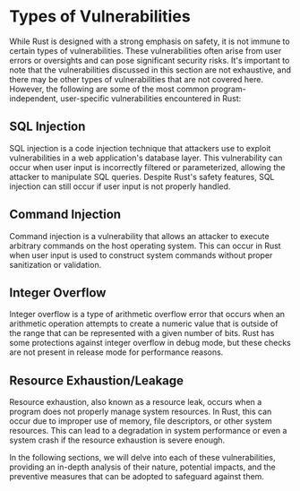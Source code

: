 # Types of Vulnerabilities

While Rust is designed with a strong emphasis on safety, it is not immune to certain types of vulnerabilities. These vulnerabilities often arise from user errors or oversights and can pose significant security risks. It's important to note that the vulnerabilities discussed in this section are not exhaustive, and there may be other types of vulnerabilities that are not covered here. However, the following are some of the most common program-independent, user-specific vulnerabilities encountered in Rust:

## SQL Injection

SQL injection is a code injection technique that attackers use to exploit vulnerabilities in a web application's database layer. This vulnerability can occur when user input is incorrectly filtered or parameterized, allowing the attacker to manipulate SQL queries. Despite Rust's safety features, SQL injection can still occur if user input is not properly handled.

## Command Injection

Command injection is a vulnerability that allows an attacker to execute arbitrary commands on the host operating system. This can occur in Rust when user input is used to construct system commands without proper sanitization or validation.

## Integer Overflow

Integer overflow is a type of arithmetic overflow error that occurs when an arithmetic operation attempts to create a numeric value that is outside of the range that can be represented with a given number of bits. Rust has some protections against integer overflow in debug mode, but these checks are not present in release mode for performance reasons.

## Resource Exhaustion/Leakage

Resource exhaustion, also known as a resource leak, occurs when a program does not properly manage system resources. In Rust, this can occur due to improper use of memory, file descriptors, or other system resources. This can lead to a degradation in system performance or even a system crash if the resource exhaustion is severe enough.

In the following sections, we will delve into each of these vulnerabilities, providing an in-depth analysis of their nature, potential impacts, and the preventive measures that can be adopted to safeguard against them.
